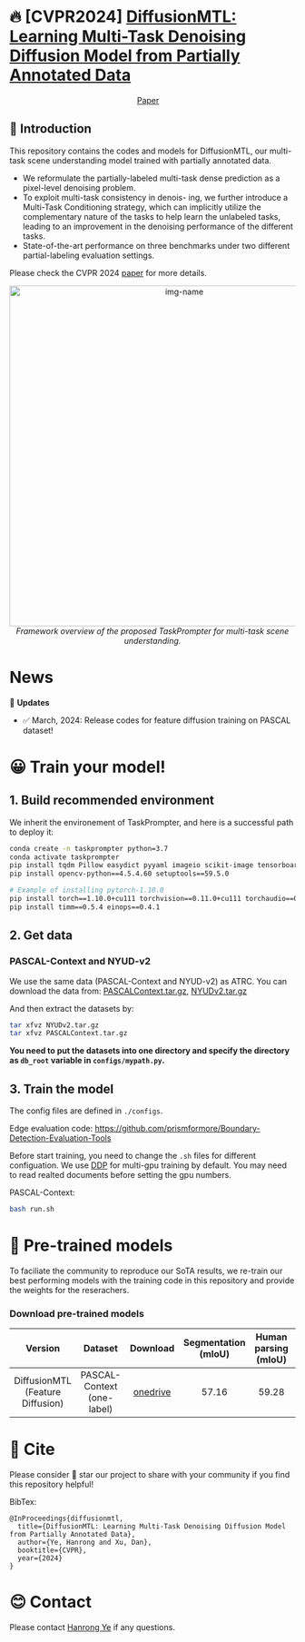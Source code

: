 # :fire: [CVPR2024] [DiffusionMTL: Learning Multi-Task Denoising Diffusion Model from Partially Annotated Data](https://openreview.net/pdf?id=-CwPopPJda)

<p align="center">
    <a href="https://openreview.net/pdf?id=-CwPopPJda">Paper</a>&nbsp;&nbsp;&nbsp;&nbsp;
</p>  

##  :scroll: Introduction
This repository contains the codes and models for DiffusionMTL, our multi-task scene understanding model trained with partially annotated data. 

- We reformulate the partially-labeled multi-task dense prediction as a pixel-level denoising problem.
- To exploit multi-task consistency in denois- ing, we further introduce a Multi-Task Conditioning strategy, which can implicitly utilize the complementary nature of the tasks to help learn the unlabeled tasks, leading to an improvement in the denoising performance of the different tasks.
- State-of-the-art performance on three benchmarks under two different partial-labeling evaluation settings.

Please check the CVPR 2024 [paper](https://openreview.net/pdf?id=-CwPopPJda) for more details.
<p align="center">
  <img alt="img-name" src="https://github.com/prismformore/Multi-Task-Transformer/assets/14089338/5862c11f-cd1b-464c-b04e-28a729dde7d4" width="600">
  <br>
    <em>Framework overview of the proposed TaskPrompter for multi-task scene understanding.</em>
</p>


# News
:triangular_flag_on_post: **Updates** 
- :white_check_mark: March, 2024: Release codes for feature diffusion training on PASCAL dataset!


# :grinning: Train your model!

## 1. Build recommended environment
We inherit the environement of TaskPrompter, and here is a successful path to deploy it:
```bash
conda create -n taskprompter python=3.7
conda activate taskprompter
pip install tqdm Pillow easydict pyyaml imageio scikit-image tensorboard termcolor matplotlib
pip install opencv-python==4.5.4.60 setuptools==59.5.0

# Example of installing pytorch-1.10.0 
pip install torch==1.10.0+cu111 torchvision==0.11.0+cu111 torchaudio==0.10.0 -f https://download.pytorch.org/whl/torch_stable.html
pip install timm==0.5.4 einops==0.4.1
```


## 2. Get data
### PASCAL-Context and NYUD-v2
We use the same data (PASCAL-Context and NYUD-v2) as ATRC. You can download the data from:
[PASCALContext.tar.gz](https://hkustconnect-my.sharepoint.com/:u:/g/personal/hyeae_connect_ust_hk/ER57KyZdEdxPtgMCai7ioV0BXCmAhYzwFftCwkTiMmuM7w?e=2Ex4ab),
[NYUDv2.tar.gz](https://hkustconnect-my.sharepoint.com/:u:/g/personal/hyeae_connect_ust_hk/EZ-2tWIDYSFKk7SCcHRimskBhgecungms4WFa_L-255GrQ?e=6jAt4c)

And then extract the datasets by:
```bash
tar xfvz NYUDv2.tar.gz
tar xfvz PASCALContext.tar.gz
```

**You need to put the datasets into one directory and specify the directory as ```db_root``` variable in ```configs/mypath.py```.**


## 3. Train the model
The config files are defined in ```./configs```.

Edge evaluation code: https://github.com/prismformore/Boundary-Detection-Evaluation-Tools

Before start training, you need to change the ```.sh``` files for different configuation. We use [DDP](https://pytorch.org/tutorials/intermediate/ddp_tutorial.html) for multi-gpu training by default. You may need to read realted documents before setting the gpu numbers. 

PASCAL-Context:
```bash
bash run.sh
```

# :partying_face:	 Pre-trained models
To faciliate the community to reproduce our SoTA results, we re-train our best performing models with the training code in this repository and provide the weights for the reserachers.

### Download pre-trained models
|Version | Dataset | Download | Segmentation (mIoU) |  Human parsing (mIoU) | Saliency (maxF) | Normals (mErr) | Boundary (odsF) | 
|:-:|:-:|:-:|:-:|:-:|:-:|:-:|:-:|
| DiffusionMTL (Feature Diffusion)| PASCAL-Context (one-label) | [onedrive](https://hkustconnect-my.sharepoint.com/:u:/g/personal/hyeae_connect_ust_hk/ERxytOgnrZpBhBkaJNdBTlUBHNKu7E92MHeNRb7jQshhuw?e=wCCle4) | 57.16 | 59.28 |78.00 | 16.17 | 64.60 |

# :hugs: Cite
Please consider :star2: star our project to share with your community if you find this repository helpful!

BibTex:
```
@InProceedings{diffusionmtl,
  title={DiffusionMTL: Learning Multi-Task Denoising Diffusion Model from Partially Annotated Data},
  author={Ye, Hanrong and Xu, Dan},
  booktitle={CVPR},
  year={2024}
}
```

# :blush: Contact
Please contact [Hanrong Ye](https://sites.google.com/site/yhrspace/) if any questions.

